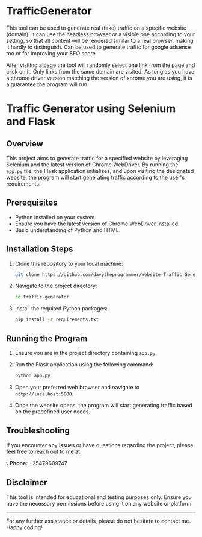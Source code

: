 TrafficGenerator
======
This tool can be used to generate real (fake) traffic on a specific website (domain). It can use the headless browser or a visible one according to your setting, so that all content will be rendered similar to a real browser, making it hardly to distinguish. Can be used to generate traffic for google adsense too or for improving your SEO score

After visiting a page the tool will randomly select one link from the page and click on it. Only links from the same domain are visited.
As long as you have a chrome driver version matching the version of xhrome you are using, it is a guarantee the program will run

# Traffic Generator using Selenium and Flask

## Overview

This project aims to generate traffic for a specified website by leveraging Selenium and the latest version of Chrome WebDriver. By running the `app.py` file, the Flask application initializes, and upon visiting the designated website, the program will start generating traffic according to the user's requirements.

## Prerequisites

- Python installed on your system.
- Ensure you have the latest version of Chrome WebDriver installed.
- Basic understanding of Python and HTML.

## Installation Steps

1. Clone this repository to your local machine:
    ```bash
    git clone https://github.com/davytheprogrammer/Website-Traffic-Generator-web-version.git
    ```

2. Navigate to the project directory:
    ```bash
    cd traffic-generator
    ```

3. Install the required Python packages:
    ```bash
    pip install -r requirements.txt
    ```

## Running the Program

1. Ensure you are in the project directory containing `app.py`.

2. Run the Flask application using the following command:
    ```bash
    python app.py
    ```

3. Open your preferred web browser and navigate to `http://localhost:5000`.

4. Once the website opens, the program will start generating traffic based on the predefined user needs.

## Troubleshooting

If you encounter any issues or have questions regarding the project, please feel free to reach out to me at:

📞 **Phone:** +25479609747

## Disclaimer

This tool is intended for educational and testing purposes only. Ensure you have the necessary permissions before using it on any website or platform.

---

For any further assistance or details, please do not hesitate to contact me. Happy coding!
